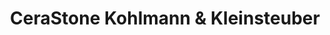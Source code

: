 ---
title: "CeraStone Kohlmann & Kleinsteuber"
url: /grossenlueder/cerastone-kohlmann-und-kleinsteuber/
shop: Fliesen
---